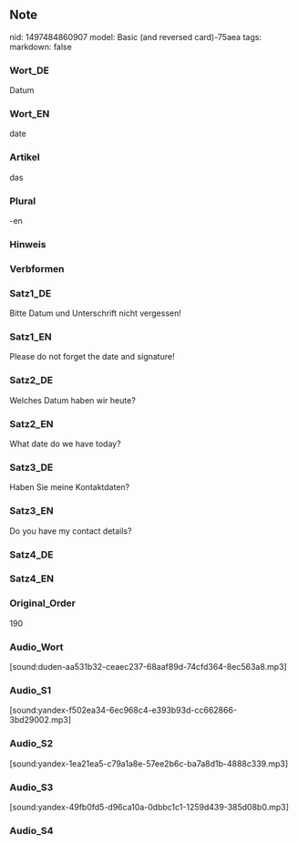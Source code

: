 ## Note
nid: 1497484860907
model: Basic (and reversed card)-75aea
tags: 
markdown: false

### Wort_DE
Datum

### Wort_EN
date

### Artikel
das

### Plural
-en

### Hinweis


### Verbformen


### Satz1_DE
Bitte Datum und Unterschrift nicht vergessen!

### Satz1_EN
Please do not forget the date and signature!

### Satz2_DE
Welches Datum haben wir heute?

### Satz2_EN
What date do we have today?

### Satz3_DE
Haben Sie meine Kontaktdaten?

### Satz3_EN
Do you have my contact details?

### Satz4_DE


### Satz4_EN


### Original_Order
190

### Audio_Wort
[sound:duden-aa531b32-ceaec237-68aaf89d-74cfd364-8ec563a8.mp3]

### Audio_S1
[sound:yandex-f502ea34-6ec968c4-e393b93d-cc662866-3bd29002.mp3]

### Audio_S2
[sound:yandex-1ea21ea5-c79a1a8e-57ee2b6c-ba7a8d1b-4888c339.mp3]

### Audio_S3
[sound:yandex-49fb0fd5-d96ca10a-0dbbc1c1-1259d439-385d08b0.mp3]

### Audio_S4

